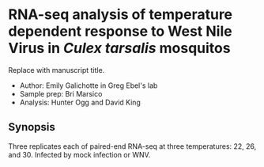 # RNA-seq analysis of temperature dependent response to West Nile Virus in *Culex tarsalis* mosquitos 
Replace with manuscript title. 

* Author: Emily Galichotte in Greg Ebel's lab
* Sample prep: Bri Marsico
* Analysis: Hunter Ogg and David King 

## Synopsis 

Three replicates each of paired-end RNA-seq at three temperatures: 22, 26, and 30. Infected by mock infection or WNV. 



